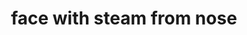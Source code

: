 ---
layout: smileys&emotion
title: face with steam from nose
emoji: face_with_steam_from_nose
permalink: 😤.html
image: assets/img/3moji/face_with_steam_from_nose.png
---
